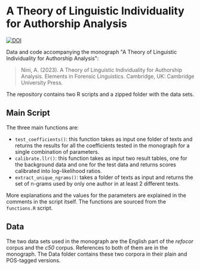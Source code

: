 # A Theory of Linguistic Individuality for Authorship Analysis
[![DOI](https://zenodo.org/badge/573513067.svg)](https://zenodo.org/badge/latestdoi/573513067)

Data and code accompanying the monograph "A Theory of Linguistic Individuality for Authorship Analysis":

 > Nini, A. (2023). A Theory of Linguistic Individuality for Authorship Analysis. Elements in Forensic Linguistics. Cambridge, UK: Cambridge University Press.

The repository contains two R scripts and a zipped folder with the data sets.

## Main Script
The three main functions are:
- `test_coefficients()`: this function takes as input one folder of texts and returns the results for all the coefficients tested in the monograph for a single combination of parameters.
- `calibrate.llr()`: this function takes as input two result tables, one for the background data and one for the test data and returns scores calibrated into log-likelihood ratios.
- `extract_unique_ngrams()`: takes a folder of texts as input and returns the set of n-grams used by only one author in at least 2 different texts.

More explanations and the values for the parameters are explained in the comments in the script itself. The functions are sourced from the `functions.R` script.

## Data
The two data sets used in the monograph are the English part of the _refocor_ corpus and the _c50_ corpus. References to both of them are in the monograph. The Data folder contains these two corpora in their plain and POS-tagged versions.

